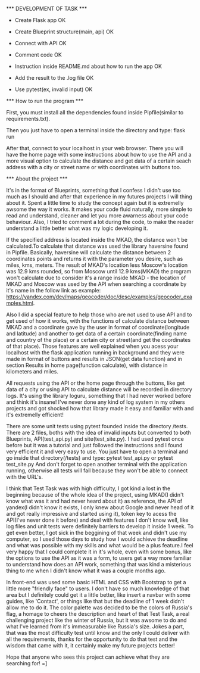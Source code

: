 *** DEVELOPMENT OF TASK ***


- Create Flask app
OK

- Create Blueprint structure(main, api)
OK

- Connect with API
OK

- Comment code
OK

- Instruction inside README.md about how to run the app
OK

- Add the result to the .log file
OK

- Use pytest(ex, invalid input)
OK


*** How to run the program ***

First, you must install all the dependencies found inside Pipfile(similar to requirements.txt).

Then you just have to open a terminal inside the directory and type:
    flask run

After that, connect to your localhost in your web browser. There you will have the home page with some instructions about how to use the API and a more visual option to calculate the distance and get data of a certain seach address with a city or street name or with coordinates with buttons too.


*** About the project ***

It's in the format of Blueprints, something that I confess I didn't use too much as I should and after that experience in my futures projects I will thing about it. Spent a little time to study the concept again but it is extremelly awsome the way it works. It makes your code fluid naturally, more simple to read and understand, cleaner and let you more awarness about your code behaviour. Also, I tried to comment a lot during the code, to make the reader understand a little better what was my logic developing it.

If the specified address is located inside the MKAD, the distance won't be calculated.To calculate that distance was used the
library haversine found in Pipfile. Basically, haversine will calculate the distance between 2 coordinates points and returns it with the parameter you desire, such as miles, kms, meters. The result of MKAD's location less Moscow's location was 12.9 kms rounded, so from Moscow
until 12.9 kms(MKAD) the program won't calculate due to consider it's a range inside MKAD - the location of MKAD and Moscow was used by the API when searching a coordinate by it's name in the follow link as example: https://yandex.com/dev/maps/geocoder/doc/desc/examples/geocoder_examples.html.

Also I did a special feature to help those who are not used to use API and to get used of how it works, with the functions of calculate distance between MKAD and a coordinate gave by the user in format of coordinate(longitude and latitude) and another to get data of a certain
coordinate(finding name and country of the place) or a certain city or street(and get the coordinates of that place). Those features are well
explained when you acess your localhost with the flask application running in background and they were made in format of buttons and results in JSON(get data function) and in section Results in home page(function calculate), with distance in kilometers and miles.

All requests using the API or the home page through the buttons, like get data of a city or using API to calculate distance will be recorded
in directory logs. It's using the library loguru, something that I had never worked before and think it's insane! I've never done any kind of
log system in my others projects and got shocked how that library made it easy and familiar with and it's extremelly efficient!

There are some unit tests using pytest founded inside the directory /tests. There are 2 files, boths with the idea of invalid inputs but converted to both Blueprints, API(test_api.py) and site(test_site.py). I had used pytest once before but it was a tutorial and just followed the instructions and I found very efficient it and very easy to use. You just have to open a terminal and go inside that directory(/tests) and type: pytest test_api.py
      or
      pytest test_site.py
And don't forget to open another terminal with the application running, otherwise all tests will fail because they won't be able to connect with the URL's.

I think that Test Task was with high difficulty, I got kind a lost in the beginning because of the whole idea of the project, using MKAD(I didn't know what was it and had never heard about it) as reference, the API of yandex(I didn't know it exists, I only knew about Google and never head of it and got really impressive and started using it), token key to acess the API(I've never done it before) and deal with features I don't know well, like log files and unit tests were definitely barriers to develop it inside 1 week. To get even better, I got sick in the beggining of that week and didn't use my computer, so I used those days to study how I would achieve the deadline and what was possible with my skills and what would be a plus feature.I feel very happy that I could complete it in it's whole, even with some bonus, like the options to use the API as it was a form, to users get a way more familiar to understand how does an API work, something that was kind a misterious thing to me when I didn't know what it was a couple months ago.

In front-end was used some basic HTML and CSS with Bootstrap to get a little more "friendly face" to users. I don't have so much knowledge of
that area but I definitely could get it a little better, like insert a navbar with some guides, like 'Contact', or things like that but the
deadline of 1 week didn't allow me to do it. The color palette was decided to be the colors of Russia's flag, a homage to cheers the description and heart of that Test Task, a real challenging project like the winter of Russia, but it was awsome to do and what I've learned from it's immeasurable like Russia's size. Jokes a part, that was the most difficulty test until know and the only I could deliver with all the requirements, thanks for the opportunity to do that test and the wisdom that came with it, it certainly make my future projects better!

Hope that anyone who sees this project can achieve what they are searching for! =]
